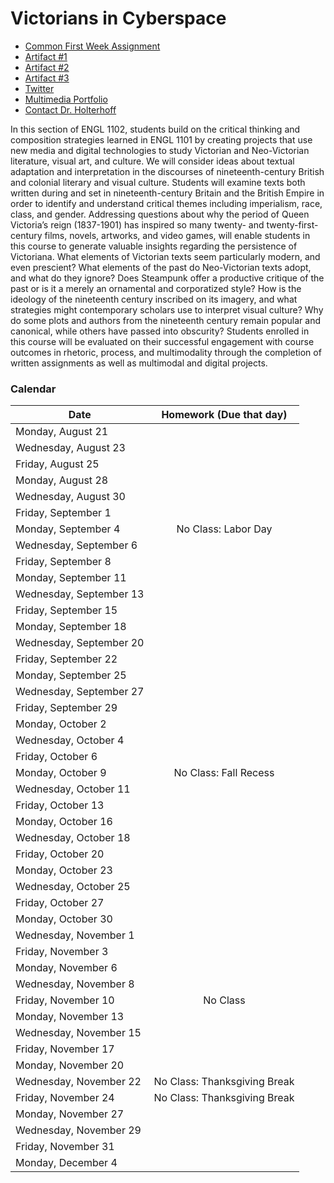 <div class="blurb">
	<h1>Victorians in Cyberspace</h1>
  <ul>
    <li><a href="/Common_First_Week_Assignment.md">Common First Week Assignment</a></li>
	<li><a href="/Artifact_1">Artifact #1</a></li>
    <li><a href="/Artifact_2">Artifact #2</a></li>
    <li><a href="/Artifact_3">Artifact #3</a></li>
    <li><a href="/Twitter">Twitter</a></li>
    <li><a href="/Multimedia_Portfolio">Multimedia Portfolio</a></li>
    <li><a href="mailto:kate.holterhoff@lmc.gatech.edu">Contact Dr. Holterhoff</a></li>
  </ul>
</nav>
	<p>In this section of ENGL 1102, students build on the critical thinking and composition strategies learned in ENGL 1101 by creating projects that use new media and digital technologies to study Victorian and Neo-Victorian literature, visual art, and culture. We will consider ideas about textual adaptation and interpretation in the discourses of nineteenth-century British and colonial literary and visual culture. Students will examine texts both written during and set in nineteenth-century Britain and the British Empire in order to identify and understand critical themes including imperialism, race, class, and gender. Addressing questions about why the period of Queen Victoria’s reign (1837-1901) has inspired so many twenty- and twenty-first-century films, novels, artworks, and video games, will enable students in this course to generate valuable insights regarding the persistence of Victoriana. What elements of Victorian texts seem particularly modern, and even prescient? What elements of the past do Neo-Victorian texts adopt, and what do they ignore? Does Steampunk offer a productive critique of the past or is it a merely an ornamental and corporatized style? How is the ideology of the nineteenth century inscribed on its imagery, and what strategies might contemporary scholars use to interpret visual culture? Why do some plots and authors from the nineteenth century remain popular and canonical, while others have passed into obscurity? Students enrolled in this course will be evaluated on their successful engagement with course outcomes in rhetoric, process, and multimodality through the completion of written assignments as well as multimodal and digital projects.</p>
</div><!-- /.blurb -->


### Calendar

|Date| Homework (Due that day)|
|------------------|:----------------------------------------------:|
|Monday, August 21 | |
|Wednesday, August 23 | |
|Friday, August 25 | |
|Monday, August 28 | |
|Wednesday, August 30 | 
|Friday, September 1 | 
|Monday, September 4	 |	No Class: Labor Day|
|Wednesday, September 6 | 
|Friday, September 8 | |
|Monday, September 11 | |
|Wednesday, September 13 | |
|Friday, September 15 | |
|Monday, September 18 | |
|Wednesday, September 20 | |
|Friday, September 22 || 
|Monday, September 25 | |
|Wednesday, September 27 || 
|Friday, September 29 | |
|Monday, October 2 | |
|Wednesday, October 4 || 
|Friday, October 6 | |
|Monday, October 9	| No Class: Fall Recess|
|Wednesday, October 11 | |
|Friday, October 13 | |
|Monday, October 16 | |
|Wednesday, October 18 || 
|Friday, October 20 | |
|Monday, October 23 | |
|Wednesday, October 25 || 
|Friday, October 27 | |
|Monday, October 30 | |
|Wednesday, November 1 | |
|Friday, November 3 | |
|Monday, November 6 | |
|Wednesday, November 8 || 
|Friday, November 10	 |	No Class|
|Monday, November 13 | |
|Wednesday, November 15 || 
|Friday, November 17 | |
|Monday, November 20 | |
|Wednesday, November 22 |	No Class: Thanksgiving Break|
|Friday, November 24 |	No Class: Thanksgiving Break|
|Monday, November 27	 | |
|Wednesday, November 29 || 
|Friday, November 31 | |
|Monday, December 4 | |
